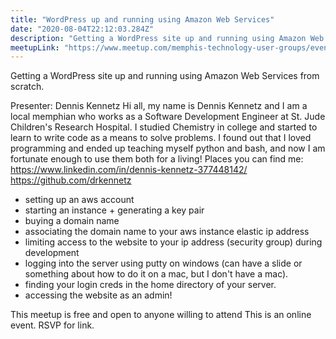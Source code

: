 ```yaml
---
title: "WordPress up and running using Amazon Web Services"
date: "2020-08-04T22:12:03.284Z"
description: "Getting a WordPress site up and running using Amazon Web Services from scratch."
meetupLink: "https://www.meetup.com/memphis-technology-user-groups/events/wvmklrybclbgb/"
---
```


Getting a WordPress site up and running using Amazon Web Services from scratch.

Presenter: Dennis Kennetz
Hi all, my name is Dennis Kennetz and I am a local memphian who works as a Software Development Engineer at St. Jude Children's Research Hospital. I studied Chemistry in college and started to learn to write code as a means to solve problems. I found out that I loved programming and ended up teaching myself python and bash, and now I am fortunate enough to use them both for a living!
Places you can find me:
https://www.linkedin.com/in/dennis-kennetz-377448142/
https://github.com/drkennetz

- setting up an aws account
- starting an instance + generating a key pair
- buying a domain name
- associating the domain name to your aws instance elastic ip address
- limiting access to the website to your ip address (security group) during development
- logging into the server using putty on windows (can have a slide or something about how to do it on a mac, but I don't have a mac).
- finding your login creds in the home directory of your server.
- accessing the website as an admin!

This meetup is free and open to anyone willing to attend
This is an online event. RSVP for link.
